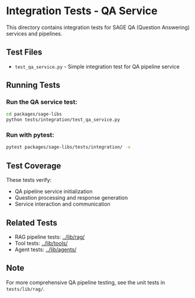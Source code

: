 # Integration Tests - QA Service

This directory contains integration tests for SAGE QA (Question Answering) services and pipelines.

## Test Files

- `test_qa_service.py` - Simple integration test for QA pipeline service

## Running Tests

### Run the QA service test:
```bash
cd packages/sage-libs
python tests/integration/test_qa_service.py
```

### Run with pytest:
```bash
pytest packages/sage-libs/tests/integration/ -v
```

## Test Coverage

These tests verify:
- QA pipeline service initialization
- Question processing and response generation
- Service interaction and communication

## Related Tests

- RAG pipeline tests: [../lib/rag/](../lib/rag/)
- Tool tests: [../lib/tools/](../lib/tools/)
- Agent tests: [../lib/agents/](../lib/agents/)

## Note

For more comprehensive QA pipeline testing, see the unit tests in `tests/lib/rag/`.
